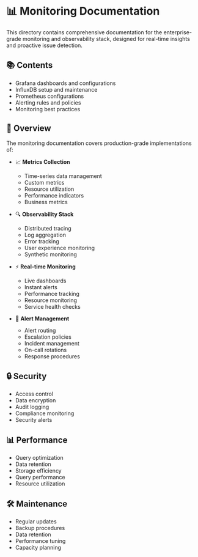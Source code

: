# 📊 Monitoring Documentation

This directory contains comprehensive documentation for the enterprise-grade monitoring and observability stack, designed for real-time insights and proactive issue detection.

## 📚 Contents

- Grafana dashboards and configurations
- InfluxDB setup and maintenance
- Prometheus configurations
- Alerting rules and policies
- Monitoring best practices

## 🎯 Overview

The monitoring documentation covers production-grade implementations of:

- 📈 **Metrics Collection**
  - Time-series data management
  - Custom metrics
  - Resource utilization
  - Performance indicators
  - Business metrics

- 🔍 **Observability Stack**
  - Distributed tracing
  - Log aggregation
  - Error tracking
  - User experience monitoring
  - Synthetic monitoring

- ⚡ **Real-time Monitoring**
  - Live dashboards
  - Instant alerts
  - Performance tracking
  - Resource monitoring
  - Service health checks

- 🚨 **Alert Management**
  - Alert routing
  - Escalation policies
  - Incident management
  - On-call rotations
  - Response procedures

## 🔒 Security

- Access control
- Data encryption
- Audit logging
- Compliance monitoring
- Security alerts

## 📊 Performance

- Query optimization
- Data retention
- Storage efficiency
- Query performance
- Resource utilization

## 🛠️ Maintenance

- Regular updates
- Backup procedures
- Data retention
- Performance tuning
- Capacity planning 